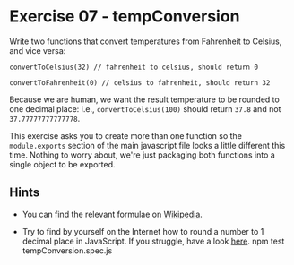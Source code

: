 # Exercise 07 - tempConversion

Write two functions that convert temperatures from Fahrenheit to Celsius, and vice versa:
```
convertToCelsius(32) // fahrenheit to celsius, should return 0

convertToFahrenheit(0) // celsius to fahrenheit, should return 32
```

Because we are human, we want the result temperature to be rounded to one decimal place: i.e., `convertToCelsius(100)` should return `37.8` and not `37.77777777777778`.

This exercise asks you to create more than one function so the `module.exports` section of the main javascript file looks a little different this time. Nothing to worry about, we're just packaging both functions into a single object to be exported.

## Hints
- You can find the relevant formulae on [Wikipedia](https://en.wikipedia.org/wiki/Conversion_of_units_of_temperature).

- Try to find by yourself on the Internet how to round a number to 1 decimal place in JavaScript. If you struggle, have a look [here](https://stackoverflow.com/q/7342957/5433628).
npm test tempConversion.spec.js